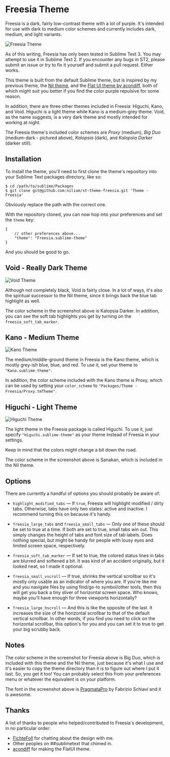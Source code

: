 Freesia Theme
==============================================================================

Freesia is a dark, fairly low-contrast theme with a lot of purple. It's intended for use with dark to medium color schemes and currently includes dark, medium, and light variants.

![Freesia Theme](https://github.com/nilium/st-theme-freesia/raw/master/screenshot.png)

As of this writing, Freesia has only been tested in Sublime Text 3. You may attempt to use it in Sublime Text 2. If you encounter any bugs in ST2, please submit an issue or try to fix it yourself and submit a pull request. Either works.

This theme is built from the default Sublime theme, but is inspired by my previous theme, the [Nil theme](https://github.com/nilium/st2-nil-theme), and the [Flat UI theme by acondiff](https://github.com/acondiff/flatui-theme), both of which might suit you better if you find the color purple repulsive for some reason.

In addition, there are three other themes included in Freesia: Higuchi, Kano, and Void. Higuchi is a light theme while Kano is a medium-grey theme. Void, as the name suggests, is a very dark theme and mostly intended for working at night.

The Freesia theme's included color schemes are _Proxy_ (medium), _Big Duo_ (medium-dark - pictured above), _Kalopsia_ (dark), and _Kalopsia Darker_ (darker still).


Installation
------------------------------------------------------------------------------

To install the theme, you'll need to first clone the theme's repository into your Sublime Text packages directory, like so:

    $ cd /path/to/sublime/Packages
    $ git clone git@github.com:nilium/st-theme-freesia.git 'Theme - Freesia'

Obviously replace the path with the correct one.

With the repository cloned, you can now hop into your preferences and set the `theme` key:

    {
        // other preferences above...
        "theme": "Freesia.sublime-theme"
    }

And you should be good to go.


Void - Really Dark Theme
------------------------------------------------------------------------------

![Void Theme](https://github.com/nilium/st-theme-freesia/raw/master/screenshot-void.png)

Although not completely black, Void is fairly close. In a lot of ways, it's also the spiritual successor to the Nil theme, since it brings back the blue tab highlight as well.

The color scheme in the screenshot above is Kalopsia Darker. In addition, you can see the soft tab highlights you get by turning on the `freesia_soft_tab_marker`.


Kano - Medium Theme
------------------------------------------------------------------------------

![Kano Theme](https://github.com/nilium/st-theme-freesia/raw/master/screenshot-kano.png)

The medium/middle-ground theme in Freesia is the Kano theme, which is mostly grey-ish blue, blue, and red. To use it, set your theme to `"Kano.sublime-theme"`.

In addition, the color scheme included with the Kano theme is Proxy, which can be used by setting your `color_scheme` to `"Packages/Theme - Freesia/Proxy.tmTheme"`.


Higuchi - Light Theme
------------------------------------------------------------------------------

![Higuchi Theme](https://github.com/nilium/st-theme-freesia/raw/master/screenshot-higuchi.png)

The light theme in the Freesia package is called Higuchi. To use it, just specify `"Higuchi.sublime-theme"` as your theme instead of Freesia in your settings.

Keep in mind that the colors might change a bit down the road.

The color scheme in the screenshot above is Sanakan, which is included in the Nil theme.


Options
------------------------------------------------------------------------------

There are currently a handful of options you should probably be aware of:

 - `highlight_modified_tabs` — If `true`, Freesia will highlight modified / dirty tabs. Otherwise, tabs have only two states: active and inactive. I recommend turning this on because it's handy.

- `freesia_large_tabs` and `freesia_small_tabs` — Only one of these should be set to true at a time. If both are set to true, small tabs win out. This simply changes the height of tabs and font size of tab labels. Does nothing special, but might be handy for people with lousy eyes and limited screen space, respectively.

- `freesia_soft_tab_marker` — If set to true, the colored status lines in tabs are blurred and softened a bit. It was kind of an accident originally, but it looked neat, so I made it optional.

- `freesia_small_vscroll` — If true, shrinks the vertical scrollbar so it's mostly only usable as an indicator of where you are. If you're like me and you navigate files by using find/go-to symbol/other tools, then this will get you back a tiny sliver of horizontal screen space. Who knows, maybe you'll have enough for three viewports horizontally?

- `freesia_large_hscroll` — And this is like the opposite of the last. It increases the size of the horizontal scrollbar to that of the default vertical scrollbar. In other words, if you find you need to click on the horizontal scrollbar, this option's for you and you can set it to true to get your big scrubby back.


Notes
------------------------------------------------------------------------------

The color scheme in the screenshot for Freesia above is Big Duo, which is included with this theme and the Nil theme, just because it's what I use and it's easier to copy the theme directory than it is to figure out where I put it last. So, you get it too! You can probably select this from your preferences menu or whatever the equivalent is on your platform.

The font in the screenshot above is [PragmataPro](http://www.fsd.it/fonts/pragmatapro.htm) by Fabrizio Schiavi and it is awesome.


Thanks
------------------------------------------------------------------------------

A list of thanks to people who helped/contributed to Freesia's development, in no particular order:

- [FichteFoll](https://github.com/FichteFoll) for chatting about the design with me.
- Other peoples on ##sublimetext that chimed in.
- [acondiff](https://github.com/acondiff) for making the FlatUI theme.
